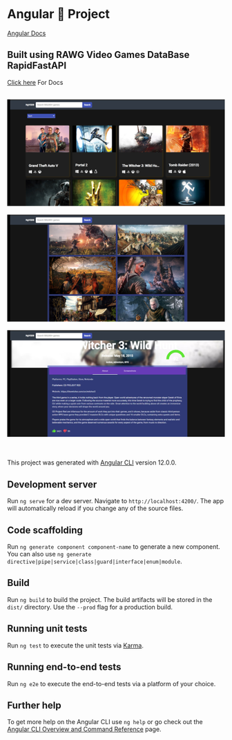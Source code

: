 # Angular 💩 Project
<a href="https://angular.io/">Angular Docs</a>

## Built using RAWG Video Games DataBase RapidFastAPI 

<a href="https://rapidapi.com/accujazz/api/rawg-video-games-database/details">Click here</a> For Docs

<br />
  <div> <img src="Photos/Sc-1 (2).jpg"/> </div>
  <br />
   <div> <img src="Photos/Sc-1 (1).jpg"/> </div>
   <br />
   <div> <img src="Photos/Sc-1 (3).jpg"/> </div>
   
   <br />
   <br />

This project was generated with [Angular CLI](https://github.com/angular/angular-cli) version 12.0.0.

## Development server

Run `ng serve` for a dev server. Navigate to `http://localhost:4200/`. The app will automatically reload if you change any of the source files.

## Code scaffolding

Run `ng generate component component-name` to generate a new component. You can also use `ng generate directive|pipe|service|class|guard|interface|enum|module`.

## Build

Run `ng build` to build the project. The build artifacts will be stored in the `dist/` directory. Use the `--prod` flag for a production build.

## Running unit tests

Run `ng test` to execute the unit tests via [Karma](https://karma-runner.github.io).

## Running end-to-end tests

Run `ng e2e` to execute the end-to-end tests via a platform of your choice.

## Further help

To get more help on the Angular CLI use `ng help` or go check out the [Angular CLI Overview and Command Reference](https://angular.io/cli) page.
